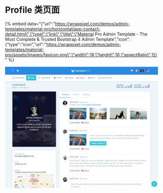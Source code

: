 # Profile 类页面

{% embed data="{\"url\":\"https://wrappixel.com/demos/admin-templates/material-pro/horizontal/app-contact-detail.html\",\"type\":\"link\",\"title\":\"Material Pro Admin Template - The Most Complete & Trusted Bootstrap 4 Admin Template\",\"icon\":{\"type\":\"icon\",\"url\":\"https://wrappixel.com/demos/admin-templates/material-pro/assets/images/favicon.png\",\"width\":16,\"height\":16,\"aspectRatio\":1}}" %}



![](../../.gitbook/assets/image.png)

